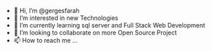 - 👋 Hi, I’m @gergesfarah
- 👀 I’m interested in new Technologies
- 🌱 I’m currently learning sql server and Full Stack Web Development 
- 💞️ I’m looking to collaborate on more Open Source Project 
- 📫 How to reach me ...

<!---
gergesfarah/gergesfarah is a ✨ special ✨ repository because its `README.md` (this file) appears on your GitHub profile.
You can click the Preview link to take a look at your changes.
--->
